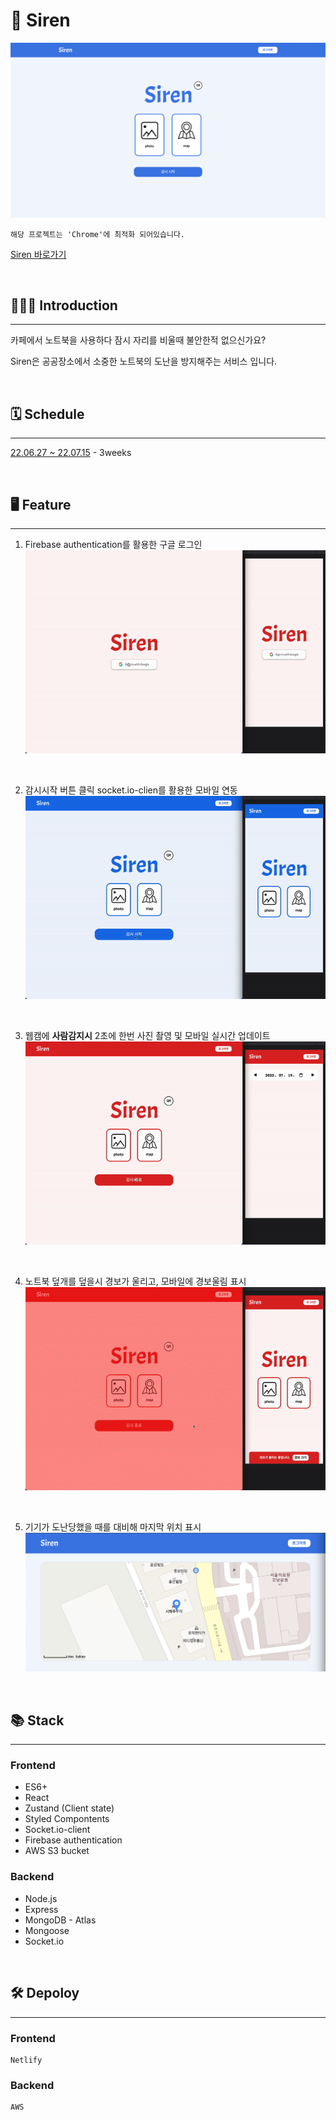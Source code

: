 # 🚨 **Siren**

![](/README.assets/main.png)

```
해당 프로젝트는 'Chrome'에 최적화 되어있습니다.
```

[Siren 바로가기](https://stirring-crepe-b73769.netlify.app, "siren link")

<br>

## 🙇🏻‍♂️ **Introduction**

---

카페에서 노트북을 사용하다 잠시 자리를 비울때 불안한적 없으신가요?

Siren은 공공장소에서 소중한 노트북의 도난을 방지해주는 서비스 입니다.

<br>

## 🗓 **Schedule**

---

[22.06.27 ~ 22.07.15](https://billowy-liver-2a4.notion.site/3f418867739f454badc7d81e2d803a6d?v=a8293e0f8eea4d49ad2be88362f05c03, "notion kanban") - 3weeks

<br>

## 🖥 **Feature**

---

1. Firebase authentication를 활용한 구글 로그인  
   ![](/README.assets/login.gif)

  <br>

2. 감시시작 버튼 클릭 socket.io-clien를 활용한 모바일 연동  
   ![](/README.assets/mobile_monitoring.gif)

  <br>

3. 웹캠에 **사람감지시** 2초에 한번 사진 촬영 및 모바일 실시간 업데이트  
   ![](/README.assets/photo.gif)

  <br>

4. 노트북 덮개를 덮을시 경보가 울리고, 모바일에 경보울림 표시  
   ![](/README.assets/alert.gif)

  <br>

5. 기기가 도난당했을 때를 대비해 마지막 위치 표시  
   ![](/README.assets/map.png)

<br>

## 📚 **Stack**

---

### **Frontend**

- ES6+
- React
- Zustand (Client state)
- Styled Compontents
- Socket.io-client
- Firebase authentication
- AWS S3 bucket

### **Backend**

- Node.js
- Express
- MongoDB - Atlas
- Mongoose
- Socket.io

<br>

## 🛠 **Depoloy**

---

### **Frontend**

```
Netlify
```

### **Backend**

```
AWS
```
